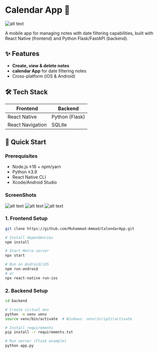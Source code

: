 # Calendar App 📝

![alt text](image.png)

A mobile app for managing notes with date filtering capabilities, built with React Native (frontend) and Python Flask/FastAPI (backend).

## ✨ Features
- **Create, view & delete notes**
- **calendar App** for date filtering notes
- Cross-platform (iOS & Android)

## 🛠 Tech Stack
| Frontend              | Backend               |
|-----------------------|-----------------------|
| React Native          | Python (Flask)|
| React Navigation      | SQLite

## 🚀 Quick Start

### Prerequisites
- Node.js ≥16 + npm/yarn
- Python ≥3.9
- React Native CLI
- Xcode/Android Studio

### ScreenShots

![alt text](image-1.png)  ![alt text](image-2.png)  ![alt text](image-3.png)

### 1. Frontend Setup
```bash
git clone https://github.com/Muhammad-Ammad/CalendarApp.git

# Install dependencies
npm install

# Start Metro server
npx start

# Run on Android/iOS
npm run-android
# or
npx react-native run-ios
```
### 2. Backend Setup
```bash
cd backend

# Create virtual env
python -m venv venv
source venv/bin/activate  # Windows: venv\Scripts\activate

# Install requirements
pip install -r requirements.txt

# Run server (Flask example)
python app.py
```
